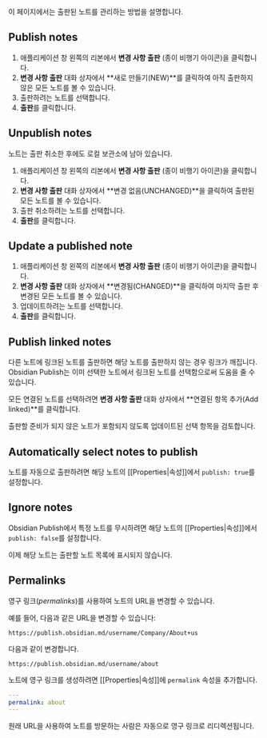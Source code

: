이 페이지에서는 출판된 노트를 관리하는 방법을 설명합니다.

## Publish notes

1. 애플리케이션 창 왼쪽의 리본에서 **변경 사항 출판** (종이 비행기 아이콘)을 클릭합니다.
2. **변경 사항 출판** 대화 상자에서 **새로 만들기(NEW)**를 클릭하여 아직 출판하지 않은 모든 노트를 볼 수 있습니다.
3. 출판하려는 노트를 선택합니다.
4. **출판**를 클릭합니다.

## Unpublish notes

노트는 출판 취소한 후에도 로컬 보관소에 남아 있습니다.

1. 애플리케이션 창 왼쪽의 리본에서 **변경 사항 출판** (종이 비행기 아이콘)을 클릭합니다.
2. **변경 사항 출판** 대화 상자에서 **변경 없음(UNCHANGED)**을 클릭하여 출판된 모든 노트를 볼 수 있습니다.
3. 출판 취소하려는 노트를 선택합니다.
4. **출판**를 클릭합니다.
   
## Update a published note

1. 애플리케이션 창 왼쪽의 리본에서 **변경 사항 출판** (종이 비행기 아이콘)을 클릭합니다.
2. **변경 사항 출판** 대화 상자에서 **변경됨(CHANGED)**을 클릭하여 마지막 출판 후 변경된 모든 노트를 볼 수 있습니다.
3. 업데이트하려는 노트를 선택합니다.
4. **출판**를 클릭합니다.

## Publish linked notes

다른 노트에 링크된 노트를 출판하면 해당 노트를 출판하지 않는 경우 링크가 깨집니다. Obsidian Publish는 이미 선택한 노트에서 링크된 노트를 선택함으로써 도움을 줄 수 있습니다.

모든 연결된 노트를 선택하려면 **변경 사항 출판** 대화 상자에서 **연결된 항목 추가(Add linked)**를 클릭합니다.

출판할 준비가 되지 않은 노트가 포함되지 않도록 업데이트된 선택 항목을 검토합니다.

## Automatically select notes to publish

노트를 자동으로 출판하려면 해당 노트의 [[Properties|속성]]에서 `publish: true`를 설정합니다.

## Ignore notes

Obsidian Publish에서 특정 노트를 무시하려면 해당 노트의 [[Properties|속성]]에서 `publish: false`를 설정합니다.

이제 해당 노트는 출판할 노트 목록에 표시되지 않습니다.

## Permalinks

영구 링크(_permalinks_)를 사용하여 노트의 URL을 변경할 수 있습니다.

예를 들어, 다음과 같은 URL을 변경할 수 있습니다:

```
https://publish.obsidian.md/username/Company/About+us
```

다음과 같이 변경합니다.

```
https://publish.obsidian.md/username/about
```

노트에 영구 링크를 생성하려면 [[Properties|속성]]에 `permalink` 속성을 추가합니다.

```yaml
---
permalink: about
---
```

원래 URL을 사용하여 노트를 방문하는 사람은 자동으로 영구 링크로 리디렉션됩니다.
